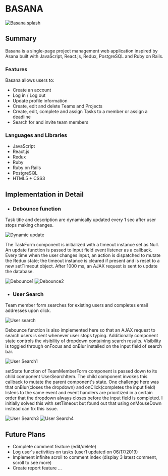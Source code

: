 # BASANA

[![Basana splash](https://github.com/liamzhang40/Basana/blob/master/basana_wireframe/Screen%20Shot%202018-06-03%20at%206.22.32%20PM.png)](https://basana.herokuapp.com)

## Summary
Basana is a single-page project management web application inspired by Asana built with JavaScript, React.js, Redux, PostgreSQL and Ruby on Rails.

### Features
Basana allows users to: 
* Create an account
* Log in / Log out
* Update profile information
* Create, edit and delete Teams and Projects
* Create, edit, complete and assign Tasks to a member or assign a deadline
* Search for and invite team members

### Languages and Libraries
* JavaScript
* React.js
* Redux
* Ruby
* Ruby on Rails
* PostgreSQL
* HTML5 + CSS3

## Implementation in Detail
* ###  Debounce function
Task title and description are dynamically updated every 1 sec after user stops making changes.

![Dynamic update](https://github.com/liamzhang40/Basana/blob/master/basana_wireframe/dynamic_update.gif)

The TaskForm component is initialized with a timeout instance set as Null. An update function is passed to input field event listener as a callback. Every time when the user changes input, an action is dispatched to mutate the Redux state; the timeout instance is cleared if present and is reset to a new setTimeout object. After 1000 ms, an AJAX request is sent to update the database.

![Debounce1](https://github.com/liamzhang40/Basana/blob/master/basana_wireframe/Debounce1.png)
![Debounce2](https://github.com/liamzhang40/Basana/blob/master/basana_wireframe/Debounce2.png)


* ###  User Search
Team member form searches for existing users and completes email addresses upon click.  

![User search](https://github.com/liamzhang40/Basana/blob/master/basana_wireframe/user_search.gif)

Debounce function is also implemented here so that an AJAX request to search users is sent whenever user stops typing. Additionally component state controls the visibility of dropdown containing search results. Visibility is toggled through onFocus and onBlur installed on the input field of search bar. 

![User Search1](https://github.com/liamzhang40/Basana/blob/master/basana_wireframe/user_search1.png)

setState function of TeamMemberForm component is passed down to its child component UserSearchItem. The child component invokes this callback to mutate the parent component's state. One challenge here was that onBlur(closes the dropdown) and onClick(completes the input field) listens to the same event and event handlers are prioritized in a certain order that the dropdown always closes before the input field is completed. I initially solved this with setTimeout but found out that using onMouseDown instead can fix this issue.

![User Search3](https://github.com/liamzhang40/Basana/blob/master/basana_wireframe/user_search3.png)
![User Search4](https://github.com/liamzhang40/Basana/blob/master/basana_wireframe/user_search4.png)

## Future Plans
* Complete comment feature (edit/delete)
* Log user's activities on tasks (user1 updated on 06/17/2019)
* Implement infinite scroll to comment index (display 3 latest comment, scroll to see more)
* Create report feature
...
